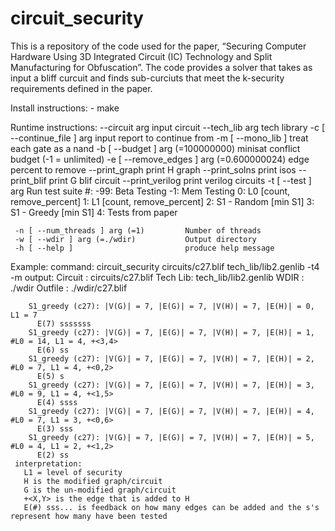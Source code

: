 # circuit_security

This is a repository of the code used for the paper, “Securing Computer Hardware Using 3D Integrated Circuit (IC) Technology and Split Manufacturing for Obfuscation”. The code provides a solver that takes as input a bliff curcuit and finds sub-curciuts that meet the k-security requirements defined in the paper.

   Install instructions:
    - make


   Runtime instructions:
     --circuit arg                         input circuit
     --tech_lib arg                        tech library
     -c [ --continue_file ] arg            input report to continue from
     -m [ --mono_lib ]                     treat each gate as a nand
     -b [ --budget ] arg (=100000000)      minisat conflict budget (-1 = 
                                           unlimited)
     -e [ --remove_edges ] arg (=0.600000024)
                                           edge percent to remove
     --print_graph                         print H graph
     --print_solns                         print isos
     --print_blif                          print G blif circuit
     --print_verilog                       print verilog circuits
     -t [ --test ] arg                     Run test suite #: 
                                             -99: Beta Testing 
                                             -1: Mem Testing 
                                              0: L0 [count, remove_percent] 
                                              1: L1 [count, remove_percent] 
                                              2: S1 - Random [min S1] 
                                              3: S1 - Greedy [min S1] 
                                              4: Tests from paper

     -n [ --num_threads ] arg (=1)         Number of threads
     -w [ --wdir ] arg (=./wdir)           Output directory
     -h [ --help ]                         produce help message

   Example:
     command: circuit_security circuits/c27.blif tech_lib/lib2.genlib -t4 -m
     output:
        Circuit : circuits/c27.blif
        Tech Lib: tech_lib/lib2.genlib
        WDIR    : ./wdir
        Outfile : ./wdir/c27.blif

        S1_greedy (c27): |V(G)| = 7, |E(G)| = 7, |V(H)| = 7, |E(H)| = 0, L1 = 7
          E(7) sssssss
        S1_greedy (c27): |V(G)| = 7, |E(G)| = 7, |V(H)| = 7, |E(H)| = 1, #L0 = 14, L1 = 4, +<3,4>
          E(6) ss
        S1_greedy (c27): |V(G)| = 7, |E(G)| = 7, |V(H)| = 7, |E(H)| = 2, #L0 = 7, L1 = 4, +<0,2>
          E(5) s
        S1_greedy (c27): |V(G)| = 7, |E(G)| = 7, |V(H)| = 7, |E(H)| = 3, #L0 = 9, L1 = 4, +<1,5>
          E(4) ssss
        S1_greedy (c27): |V(G)| = 7, |E(G)| = 7, |V(H)| = 7, |E(H)| = 4, #L0 = 7, L1 = 3, +<0,6>
          E(3) sss
        S1_greedy (c27): |V(G)| = 7, |E(G)| = 7, |V(H)| = 7, |E(H)| = 5, #L0 = 4, L1 = 2, +<1,2>
          E(2) ss
     interpretation:
       L1 = level of security
       H is the modified graph/circuit
       G is the un-modified graph/circuit
       +<X,Y> is the edge that is added to H
       E(#) sss... is feedback on how many edges can be added and the s's represent how many have been tested
    

